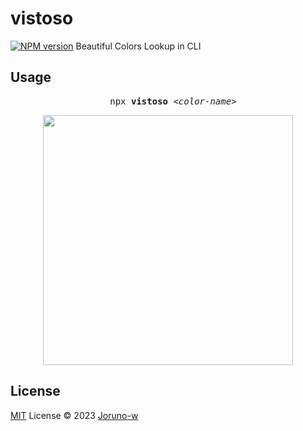 # vistoso
[![NPM version](https://img.shields.io/npm/v/vistoso?color=a1b858&label=)](https://www.npmjs.com/package/vistoso)
Beautiful Colors Lookup in CLI

## Usage
<pre align='center'>
  npx <b>vistoso</b> <em>&lt;color-name&gt;</em>
</pre>
<p align='center'><img src='https://github.com/Joruno-w/vistoso/assets/54349117/fb4b8630-b4b7-4ec2-b3d3-7e083509ce59' width='400' /></p>

## License
[MIT](./LICENSE) License © 2023 [Joruno-w](https://github.com/Joruno-w)
